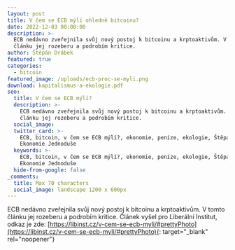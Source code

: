 ```yaml
---
layout: post
title: V čem se ECB mýlí ohledně bitcoinu?
date: 2022-12-03 00:00:00
description: >-
  ECB nedávno zveřejnila svůj nový postoj k bitcoinu a krptoaktivům. V tomto
  článku jej rozeberu a podrobím kritice.
author: Štěpán Drábek
featured: true
categories:
  - bitcoin
featured_image: /uploads/ecb-proc-se-myli.png
download: kapitalismus-a-ekologie.pdf
seo:
  title: V čem se ECB mýlí?
  description: >-
    ECB nedávno zveřejnila svůj nový postoj k bitcoinu a krptoaktivům. V tomto
    článku jej rozeberu a podrobím kritice.
  social_image:
  twitter_card: >-
    ECB, bitcoin, v čem se ECB mýlí?, ekonomie, peníze, ekologie, Štěpán Drábek,
    Ekonomie Jednoduše
  keywords: >-
    ECB, bitcoin, v čem se ECB mýlí?, ekonomie, peníze, ekologie, Štěpán Drábek,
    Ekonomie Jednoduše
  hide-from-google: false
_comments:
  title: Max 70 characters
  social_image: landscape 1200 x 600px
---
```

ECB nedávno zveřejnila svůj nový postoj k bitcoinu a krptoaktivům. V tomto článku jej rozeberu a podrobím kritice. Článek vyšel pro Liberální Institut, odkaz je zde:&nbsp;[https://libinst.cz/v-cem-se-ecb-myli/#prettyPhoto](https://libinst.cz/v-cem-se-ecb-myli/#prettyPhoto){: target="_blank" rel="noopener"}